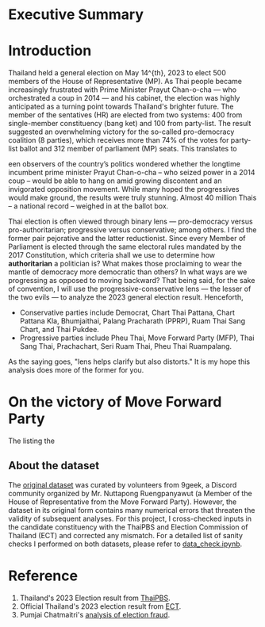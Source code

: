 # Executive Summary


# Introduction 


Thailand held a general election on May $14$^{th}, $2023$ to elect $500$ members of the House of Representative (MP). As Thai people became increasingly frustrated with Prime Minister Prayut Chan-o-cha — who orchestrated a coup in 2014 — and his cabinet, the election was highly anticipated as a turning point towards Thailand's brighter future. The member of the 
sentatives (HR) are elected from two systems: 400 from single-member constituency (bang
ket) and 100 from party-list. The result suggested an overwhelming victory for the so-called
pro-democracy coalition (8 parties), which receives more than 74% of the votes for party-list
ballot and 312 member of parliament (MP) seats. This translates to

een observers of the country’s politics wondered whether the longtime incumbent prime minister Prayut Chan-o-cha – who seized power in a 2014 coup – would be able to hang on amid growing discontent and an invigorated opposition movement. While many hoped the progressives would make ground, the results were truly stunning. Almost 40 million Thais – a national record – weighed in at the ballot box. 



Thai election is often viewed through binary lens — pro-democracy versus pro-authoritarian; progressive versus conservative; among others. I find the former pair pejorative and the latter reductionist. Since every Member of Parliament  is elected through the same electoral rules mandated by the 2017 Constitution, which criteria shall we use to determine how **authoritarian** a politician is? What makes those proclaiming to wear the mantle of democracy more democratic than others? In what ways are we progressing as opposed to moving backward? That being said, for the sake of convention, I will use the progressive-conservative lens — the lesser of the two evils — to analyze the 2023 general election result. Henceforth, 
- Conservative parties include Democrat, Chart Thai Pattana, Chart Pattana Kla, Bhumjaithai, Palang Pracharath (PPRP), Ruam Thai Sang Chart, and Thai Pukdee.
- Progressive parties include Pheu Thai, Move Forward Party (MFP), Thai Sang Thai, Prachachart, Seri Ruam Thai, Pheu Thai Ruampalang.

As the saying goes, "lens helps clarify but also distorts." It is my hope this analysis does more of the former for you. 

# On the victory of Move Forward Party

The listing the 


## About the dataset

The [original dataset](https://docs.google.com/spreadsheets/d/1SmD4-xZQLOka6_0u4NG7_nTxHRjoFr0YprUiU8PbaxU/edit?usp=sharing) was curated by volunteers from 9geek, a Discord community organized by Mr. Nuttapong Ruengpanyawut (a Member of the House of Representative from the Move Forward Party). However, the dataset in its original form contains many numerical errors that threaten the validity of subsequent analyses. For this project, I cross-checked inputs in the candidate constituency with the ThaiPBS and Election Commission of Thailand (ECT) and corrected any mismatch. For a detailed list of sanity checks I performed on both datasets, please refer to [data_check.ipynb](https://github.com/peemlerd/thai-election66/data_check.ipynb).

# Reference
1. Thailand's 2023 Election result from [ThaiPBS](https://election66.thaipbs.or.th/result).
2. Official Thailand's 2023 election result from [ECT](https://official.ectreport.com/overview).
3. Pumjai Chatmaitri's [analysis of election fraud](https://smiley159.github.io/Unveiling-Electoral-Deception/?fbclid=IwAR1vIpo-T-hMOfgXGwH_BniEq0FUHQc_MaCehqZoP-zeb3byc_5CgQ-HDrE).